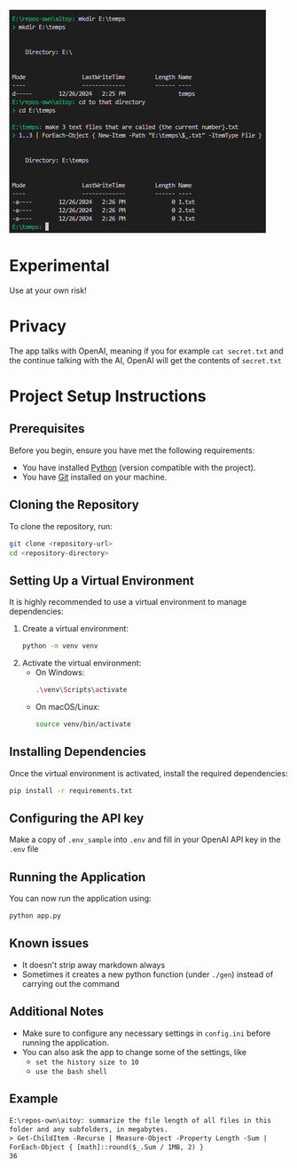 ![Three files](img/make_3_files.png)

# Experimental

Use at your own risk!

# Privacy

The app talks with OpenAI, meaning if you for example `cat secret.txt` and the continue talking with the AI, OpenAI will get the contents of `secret.txt`

# Project Setup Instructions

## Prerequisites
Before you begin, ensure you have met the following requirements:

- You have installed [Python](https://www.python.org/downloads/) (version compatible with the project).
- You have [Git](https://git-scm.com/downloads) installed on your machine.

## Cloning the Repository
To clone the repository, run:

```bash
git clone <repository-url>
cd <repository-directory>
```

## Setting Up a Virtual Environment
It is highly recommended to use a virtual environment to manage dependencies:

1. Create a virtual environment:
   ```bash
   python -m venv venv
   ```
2. Activate the virtual environment:
   - On Windows:
     ```bash
     .\venv\Scripts\activate
     ```
   - On macOS/Linux:
     ```bash
     source venv/bin/activate
     ```

## Installing Dependencies
Once the virtual environment is activated, install the required dependencies:

```bash
pip install -r requirements.txt
```

## Configuring the API key

Make a copy of `.env_sample` into `.env` and fill in your OpenAI API key in the `.env` file

## Running the Application
You can now run the application using:

```bash
python app.py
```

## Known issues

- It doesn't strip away markdown always
- Sometimes it creates a new python function (under `./gen`) instead of carrying out the command

## Additional Notes
- Make sure to configure any necessary settings in `config.ini` before running the application.
- You can also ask the app to change some of the settings, like
  - `set the history size to 10`
  - `use the bash shell`

## Example

```
E:\repos-own\aitoy: summarize the file length of all files in this folder and any subfolders, in megabytes.
> Get-ChildItem -Recurse | Measure-Object -Property Length -Sum | ForEach-Object { [math]::round($_.Sum / 1MB, 2) }
36
```